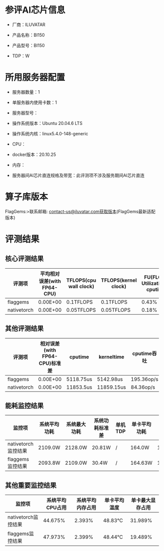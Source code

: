 # 参评AI芯片信息

* 厂商：ILUVATAR

* 产品名称：BI150
* 产品型号：BI150
* TDP：W

# 所用服务器配置

* 服务器数量：1


* 单服务器内使用卡数：1
* 服务器型号：
* 操作系统版本：Ubuntu 20.04.6 LTS
* 操作系统内核：linux5.4.0-148-generic
* CPU：
* docker版本：20.10.25
* 内存：
* 服务器间AI芯片直连规格及带宽：此评测项不涉及服务期间AI芯片直连

# 算子库版本
FlagGems:>联系邮箱: contact-us@iluvatar.com获取版本(FlagGems最新适配版本)

# 评测结果

## 核心评测结果

| 评测项  | 平均相对误差(with FP64-CPU) | TFLOPS(cpu wall clock) | TFLOPS(kernel clock) | FU(FLOPS Utilization)-cputime | FU-kerneltime |
| ---- | -------------- | -------------- | ------------ | ------ | ----- |
| flaggems | 0.00E+00    | 0.1TFLOPS       | 0.1TFLOPS        | 0.43% | 0.42% |
| nativetorch | 0.00E+00    | 0.05TFLOPS      | 0.05TFLOPS      | 0.18%      | 0.18%    |

## 其他评测结果

| 评测项  | 相对误差(with FP64-CPU)标准差 | cputime | kerneltime | cputime吞吐 | kerneltime吞吐 | 无预热时延 | 预热后时延 |
| ---- | -------------- | -------------- | ------------ | ------------ | -------------- | -------------- | ------------ |
| flaggems | 0.00E+00    | 5118.75us       | 5142.98us        | 195.36op/s | 194.44op/s | 321684.18us | 5600.41us |
| nativetorch | 0.00E+00    | 11853.5us       | 11859.15us        | 84.36op/s | 84.32op/s | 12240.24us | 12208.26us |

## 能耗监控结果

| 监控项  | 系统平均功耗  | 系统最大功耗  | 系统功耗标准差 | 单机TDP | 单卡平均功耗 | 单卡最大功耗 | 单卡功耗标准差 | 单卡TDP |
| ---- | ------- | ------- | ------- | ----- | ------------ | ------------ | ------------- | ----- |
| nativetorch监控结果 | 2109.0W | 2128.0W | 20.81W   | /     | 164.0W       | 164.0W      | 0.0W        | 350W  |
| flaggems监控结果 | 2093.8W | 2109.0W | 30.4W   | /     | 164.63W       | 165.0W      | 0.48W        | 350W  |

## 其他重要监控结果

| 监控项  | 系统平均CPU占用 | 系统平均内存占用 | 单卡平均温度 | 单卡最大显存占用 |
| ---- | --------- | -------- | ------------ | -------------- |
| nativetorch监控结果 | 44.675%    | 2.393%   | 48.83°C       | 31.989%        |
| flaggems监控结果 | 47.973%    | 2.399%   | 48.44°C       | 19.489%        |
